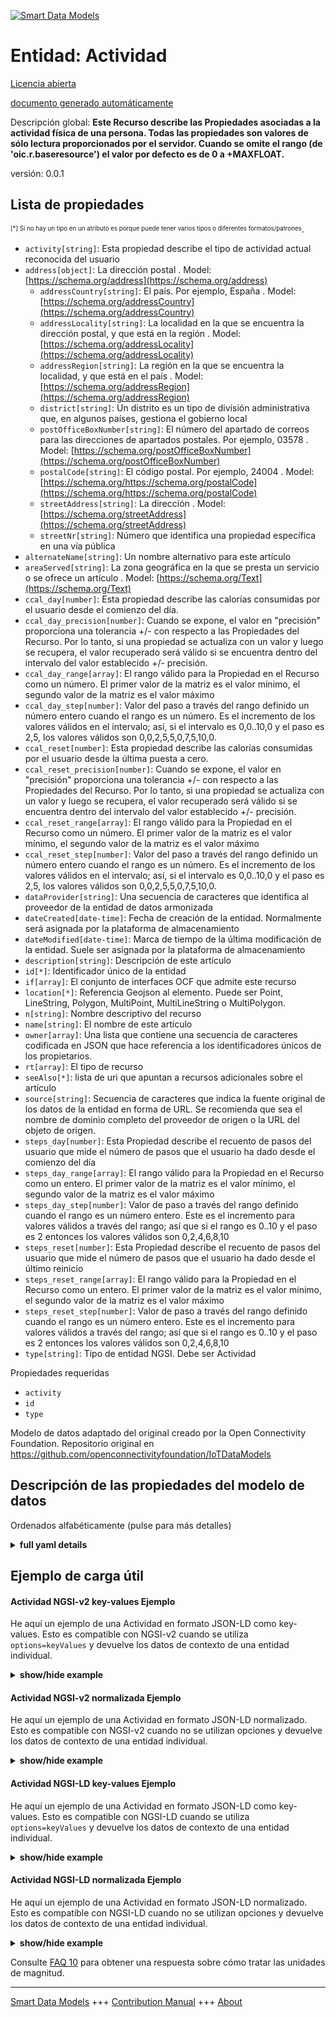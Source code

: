<!-- 10-Header -->  
[![Smart Data Models](https://smartdatamodels.org/wp-content/uploads/2022/01/SmartDataModels_logo.png "Logo")](https://smartdatamodels.org)  
Entidad: Actividad  
==================<!-- /10-Header -->  
<!-- 15-License -->  
[Licencia abierta](https://github.com/smart-data-models//dataModel.OCF/blob/master/Activity/LICENSE.md)  
[documento generado automáticamente](https://docs.google.com/presentation/d/e/2PACX-1vTs-Ng5dIAwkg91oTTUdt8ua7woBXhPnwavZ0FxgR8BsAI_Ek3C5q97Nd94HS8KhP-r_quD4H0fgyt3/pub?start=false&loop=false&delayms=3000#slide=id.gb715ace035_0_60)  
<!-- /15-License -->  
<!-- 20-Description -->  
Descripción global: **Este Recurso describe las Propiedades asociadas a la actividad física de una persona. Todas las propiedades son valores de sólo lectura proporcionados por el servidor. Cuando se omite el rango (de 'oic.r.baseresource') el valor por defecto es de 0 a +MAXFLOAT.**  
versión: 0.0.1  
<!-- /20-Description -->  
<!-- 30-PropertiesList -->  

## Lista de propiedades  

<sup><sub>[*] Si no hay un tipo en un atributo es porque puede tener varios tipos o diferentes formatos/patrones</sub></sup>.  
- `activity[string]`: Esta propiedad describe el tipo de actividad actual reconocida del usuario  - `address[object]`: La dirección postal  . Model: [https://schema.org/address](https://schema.org/address)	- `addressCountry[string]`: El país. Por ejemplo, España  . Model: [https://schema.org/addressCountry](https://schema.org/addressCountry)  
	- `addressLocality[string]`: La localidad en la que se encuentra la dirección postal, y que está en la región  . Model: [https://schema.org/addressLocality](https://schema.org/addressLocality)  
	- `addressRegion[string]`: La región en la que se encuentra la localidad, y que está en el país  . Model: [https://schema.org/addressRegion](https://schema.org/addressRegion)  
	- `district[string]`: Un distrito es un tipo de división administrativa que, en algunos países, gestiona el gobierno local    
	- `postOfficeBoxNumber[string]`: El número del apartado de correos para las direcciones de apartados postales. Por ejemplo, 03578  . Model: [https://schema.org/postOfficeBoxNumber](https://schema.org/postOfficeBoxNumber)  
	- `postalCode[string]`: El código postal. Por ejemplo, 24004  . Model: [https://schema.org/https://schema.org/postalCode](https://schema.org/https://schema.org/postalCode)  
	- `streetAddress[string]`: La dirección  . Model: [https://schema.org/streetAddress](https://schema.org/streetAddress)  
	- `streetNr[string]`: Número que identifica una propiedad específica en una vía pública    
- `alternateName[string]`: Un nombre alternativo para este artículo  - `areaServed[string]`: La zona geográfica en la que se presta un servicio o se ofrece un artículo  . Model: [https://schema.org/Text](https://schema.org/Text)- `ccal_day[number]`: Esta propiedad describe las calorías consumidas por el usuario desde el comienzo del día.  - `ccal_day_precision[number]`: Cuando se expone, el valor en "precisión" proporciona una tolerancia +/- con respecto a las Propiedades del Recurso. Por lo tanto, si una propiedad se actualiza con un valor y luego se recupera, el valor recuperado será válido si se encuentra dentro del intervalo del valor establecido +/- precisión.  - `ccal_day_range[array]`: El rango válido para la Propiedad en el Recurso como un número. El primer valor de la matriz es el valor mínimo, el segundo valor de la matriz es el valor máximo  - `ccal_day_step[number]`: Valor del paso a través del rango definido un número entero cuando el rango es un número.  Es el incremento de los valores válidos en el intervalo; así, si el intervalo es 0,0..10,0 y el paso es 2,5, los valores válidos son 0,0,2,5,5,0,7,5,10,0.  - `ccal_reset[number]`: Esta propiedad describe las calorías consumidas por el usuario desde la última puesta a cero.  - `ccal_reset_precision[number]`: Cuando se expone, el valor en "precisión" proporciona una tolerancia +/- con respecto a las Propiedades del Recurso. Por lo tanto, si una propiedad se actualiza con un valor y luego se recupera, el valor recuperado será válido si se encuentra dentro del intervalo del valor establecido +/- precisión.  - `ccal_reset_range[array]`: El rango válido para la Propiedad en el Recurso como un número. El primer valor de la matriz es el valor mínimo, el segundo valor de la matriz es el valor máximo  - `ccal_reset_step[number]`: Valor del paso a través del rango definido un número entero cuando el rango es un número.  Es el incremento de los valores válidos en el intervalo; así, si el intervalo es 0,0..10,0 y el paso es 2,5, los valores válidos son 0,0,2,5,5,0,7,5,10,0.  - `dataProvider[string]`: Una secuencia de caracteres que identifica al proveedor de la entidad de datos armonizada  - `dateCreated[date-time]`: Fecha de creación de la entidad. Normalmente será asignada por la plataforma de almacenamiento  - `dateModified[date-time]`: Marca de tiempo de la última modificación de la entidad. Suele ser asignada por la plataforma de almacenamiento  - `description[string]`: Descripción de este artículo  - `id[*]`: Identificador único de la entidad  - `if[array]`: El conjunto de interfaces OCF que admite este recurso  - `location[*]`: Referencia Geojson al elemento. Puede ser Point, LineString, Polygon, MultiPoint, MultiLineString o MultiPolygon.  - `n[string]`: Nombre descriptivo del recurso  - `name[string]`: El nombre de este artículo  - `owner[array]`: Una lista que contiene una secuencia de caracteres codificada en JSON que hace referencia a los identificadores únicos de los propietarios.  - `rt[array]`: El tipo de recurso  - `seeAlso[*]`: lista de uri que apuntan a recursos adicionales sobre el artículo  - `source[string]`: Secuencia de caracteres que indica la fuente original de los datos de la entidad en forma de URL. Se recomienda que sea el nombre de dominio completo del proveedor de origen o la URL del objeto de origen.  - `steps_day[number]`: Esta Propiedad describe el recuento de pasos del usuario que mide el número de pasos que el usuario ha dado desde el comienzo del día  - `steps_day_range[array]`: El rango válido para la Propiedad en el Recurso como un entero. El primer valor de la matriz es el valor mínimo, el segundo valor de la matriz es el valor máximo  - `steps_day_step[number]`: Valor de paso a través del rango definido cuando el rango es un número entero.  Este es el incremento para valores válidos a través del rango; así que si el rango es 0..10 y el paso es 2 entonces los valores válidos son 0,2,4,6,8,10  - `steps_reset[number]`: Esta Propiedad describe el recuento de pasos del usuario que mide el número de pasos que el usuario ha dado desde el último reinicio  - `steps_reset_range[array]`: El rango válido para la Propiedad en el Recurso como un entero. El primer valor de la matriz es el valor mínimo, el segundo valor de la matriz es el valor máximo  - `steps_reset_step[number]`: Valor de paso a través del rango definido cuando el rango es un número entero.  Este es el incremento para valores válidos a través del rango; así que si el rango es 0..10 y el paso es 2 entonces los valores válidos son 0,2,4,6,8,10  - `type[string]`: Tipo de entidad NGSI. Debe ser Actividad  <!-- /30-PropertiesList -->  
<!-- 35-RequiredProperties -->  
Propiedades requeridas  
- `activity`  - `id`  - `type`  <!-- /35-RequiredProperties -->  
<!-- 40-RequiredProperties -->  
Modelo de datos adaptado del original creado por la Open Connectivity Foundation. Repositorio original en https://github.com/openconnectivityfoundation/IoTDataModels  
<!-- /40-RequiredProperties -->  
<!-- 50-DataModelHeader -->  
## Descripción de las propiedades del modelo de datos  
Ordenados alfabéticamente (pulse para más detalles)  
<!-- /50-DataModelHeader -->  
<!-- 60-ModelYaml -->  
<details><summary><strong>full yaml details</strong></summary>    
```yaml  
Activity:    
  description: This Resource describes the Properties associated with a person's physical activity. All Properties are read-only values that are provided by the server. When range (from 'oic.r.baseresource') is omitted the default is 0 to +MAXFLOAT.    
  properties:    
    activity:    
      description: This Property describes the recognized current activity type of user    
      enum:    
        - sleep    
        - sit    
        - stand    
        - walk    
        - run    
        - unknown    
      readOnly: true    
      type: string    
      x-ngsi:    
        type: Property    
    address:    
      description: The mailing address    
      properties:    
        addressCountry:    
          description: 'The country. For example, Spain'    
          type: string    
          x-ngsi:    
            model: https://schema.org/addressCountry    
            type: Property    
        addressLocality:    
          description: 'The locality in which the street address is, and which is in the region'    
          type: string    
          x-ngsi:    
            model: https://schema.org/addressLocality    
            type: Property    
        addressRegion:    
          description: 'The region in which the locality is, and which is in the country'    
          type: string    
          x-ngsi:    
            model: https://schema.org/addressRegion    
            type: Property    
        district:    
          description: 'A district is a type of administrative division that, in some countries, is managed by the local government'    
          type: string    
          x-ngsi:    
            type: Property    
        postOfficeBoxNumber:    
          description: 'The post office box number for PO box addresses. For example, 03578'    
          type: string    
          x-ngsi:    
            model: https://schema.org/postOfficeBoxNumber    
            type: Property    
        postalCode:    
          description: 'The postal code. For example, 24004'    
          type: string    
          x-ngsi:    
            model: https://schema.org/https://schema.org/postalCode    
            type: Property    
        streetAddress:    
          description: The street address    
          type: string    
          x-ngsi:    
            model: https://schema.org/streetAddress    
            type: Property    
        streetNr:    
          description: Number identifying a specific property on a public street    
          type: string    
          x-ngsi:    
            type: Property    
      type: object    
      x-ngsi:    
        model: https://schema.org/address    
        type: Property    
    alternateName:    
      description: An alternative name for this item    
      type: string    
      x-ngsi:    
        type: Property    
    areaServed:    
      description: The geographic area where a service or offered item is provided    
      type: string    
      x-ngsi:    
        model: https://schema.org/Text    
        type: Property    
    ccal_day:    
      description: This Property describes the burned off calories of user since the beginning of the day    
      minimum: 0.0    
      readOnly: true    
      type: number    
      x-ngsi:    
        type: Property    
    ccal_day_precision:    
      description: 'When exposed the value in ''precision'' provides a +/- tolerance against the Properties in the Resource. Thus if a Property is UPDATED to a value and that Property then RETRIEVED, the RETRIEVED value is valid if in the range of the set value +/- precision'    
      readOnly: true    
      type: number    
      x-ngsi:    
        type: Property    
    ccal_day_range:    
      description: 'The valid range for the Property in the Resource as a number. The first value in the array is the minimum value, the second value in the array is the maximum value'    
      items:    
        type: number    
      maxItems: 2    
      minItems: 2    
      readOnly: true    
      type: array    
      x-ngsi:    
        type: Property    
    ccal_day_step:    
      description: 'Step value across the defined range an integer when the range is a number.  This is the increment for valid values across the range; so if range is 0.0..10.0 and step is 2.5 then valid values are 0.0,2.5,5.0,7.5,10.0'    
      readOnly: true    
      type: number    
      x-ngsi:    
        type: Property    
    ccal_reset:    
      description: This Property describes the burned off calories of user since the last reset    
      minimum: 0.0    
      readOnly: true    
      type: number    
      x-ngsi:    
        type: Property    
    ccal_reset_precision:    
      description: 'When exposed the value in ''precision'' provides a +/- tolerance against the Properties in the Resource. Thus if a Property is UPDATED to a value and that Property then RETRIEVED, the RETRIEVED value is valid if in the range of the set value +/- precision'    
      readOnly: true    
      type: number    
      x-ngsi:    
        type: Property    
    ccal_reset_range:    
      description: 'The valid range for the Property in the Resource as a number. The first value in the array is the minimum value, the second value in the array is the maximum value'    
      items:    
        type: number    
      maxItems: 2    
      minItems: 2    
      readOnly: true    
      type: array    
      x-ngsi:    
        type: Property    
    ccal_reset_step:    
      description: 'Step value across the defined range an integer when the range is a number.  This is the increment for valid values across the range; so if range is 0.0..10.0 and step is 2.5 then valid values are 0.0,2.5,5.0,7.5,10.0'    
      readOnly: true    
      type: number    
      x-ngsi:    
        type: Property    
    dataProvider:    
      description: A sequence of characters identifying the provider of the harmonised data entity    
      type: string    
      x-ngsi:    
        type: Property    
    dateCreated:    
      description: Entity creation timestamp. This will usually be allocated by the storage platform    
      format: date-time    
      type: string    
      x-ngsi:    
        type: Property    
    dateModified:    
      description: Timestamp of the last modification of the entity. This will usually be allocated by the storage platform    
      format: date-time    
      type: string    
      x-ngsi:    
        type: Property    
    description:    
      description: A description of this item    
      type: string    
      x-ngsi:    
        type: Property    
    id:    
      anyOf:    
        - description: Identifier format of any NGSI entity    
          maxLength: 256    
          minLength: 1    
          pattern: ^[\w\-\.\{\}\$\+\*\[\]`|~^@!,:\\]+$    
          type: string    
          x-ngsi:    
            type: Property    
        - description: Identifier format of any NGSI entity    
          format: uri    
          type: string    
          x-ngsi:    
            type: Property    
      description: Unique identifier of the entity    
      x-ngsi:    
        type: Property    
    if:    
      description: The OCF Interface set supported by this Resource    
      items:    
        enum:    
          - oic.if.s    
          - oic.if.baseline    
        type: string    
      minItems: 1    
      readOnly: true    
      type: array    
      uniqueItems: true    
      x-ngsi:    
        type: Property    
    location:    
      description: 'Geojson reference to the item. It can be Point, LineString, Polygon, MultiPoint, MultiLineString or MultiPolygon'    
      oneOf:    
        - description: Geojson reference to the item. Point    
          properties:    
            bbox:    
              items:    
                type: number    
              minItems: 4    
              type: array    
            coordinates:    
              items:    
                type: number    
              minItems: 2    
              type: array    
            type:    
              enum:    
                - Point    
              type: string    
          required:    
            - type    
            - coordinates    
          title: GeoJSON Point    
          type: object    
          x-ngsi:    
            type: GeoProperty    
        - description: Geojson reference to the item. LineString    
          properties:    
            bbox:    
              items:    
                type: number    
              minItems: 4    
              type: array    
            coordinates:    
              items:    
                items:    
                  type: number    
                minItems: 2    
                type: array    
              minItems: 2    
              type: array    
            type:    
              enum:    
                - LineString    
              type: string    
          required:    
            - type    
            - coordinates    
          title: GeoJSON LineString    
          type: object    
          x-ngsi:    
            type: GeoProperty    
        - description: Geojson reference to the item. Polygon    
          properties:    
            bbox:    
              items:    
                type: number    
              minItems: 4    
              type: array    
            coordinates:    
              items:    
                items:    
                  items:    
                    type: number    
                  minItems: 2    
                  type: array    
                minItems: 4    
                type: array    
              type: array    
            type:    
              enum:    
                - Polygon    
              type: string    
          required:    
            - type    
            - coordinates    
          title: GeoJSON Polygon    
          type: object    
          x-ngsi:    
            type: GeoProperty    
        - description: Geojson reference to the item. MultiPoint    
          properties:    
            bbox:    
              items:    
                type: number    
              minItems: 4    
              type: array    
            coordinates:    
              items:    
                items:    
                  type: number    
                minItems: 2    
                type: array    
              type: array    
            type:    
              enum:    
                - MultiPoint    
              type: string    
          required:    
            - type    
            - coordinates    
          title: GeoJSON MultiPoint    
          type: object    
          x-ngsi:    
            type: GeoProperty    
        - description: Geojson reference to the item. MultiLineString    
          properties:    
            bbox:    
              items:    
                type: number    
              minItems: 4    
              type: array    
            coordinates:    
              items:    
                items:    
                  items:    
                    type: number    
                  minItems: 2    
                  type: array    
                minItems: 2    
                type: array    
              type: array    
            type:    
              enum:    
                - MultiLineString    
              type: string    
          required:    
            - type    
            - coordinates    
          title: GeoJSON MultiLineString    
          type: object    
          x-ngsi:    
            type: GeoProperty    
        - description: Geojson reference to the item. MultiLineString    
          properties:    
            bbox:    
              items:    
                type: number    
              minItems: 4    
              type: array    
            coordinates:    
              items:    
                items:    
                  items:    
                    items:    
                      type: number    
                    minItems: 2    
                    type: array    
                  minItems: 4    
                  type: array    
                type: array    
              type: array    
            type:    
              enum:    
                - MultiPolygon    
              type: string    
          required:    
            - type    
            - coordinates    
          title: GeoJSON MultiPolygon    
          type: object    
          x-ngsi:    
            type: GeoProperty    
      x-ngsi:    
        type: GeoProperty    
    n:    
      description: Friendly name of the Resource    
      maxLength: 64    
      readOnly: true    
      type: string    
      x-ngsi:    
        type: Property    
    name:    
      description: The name of this item    
      type: string    
      x-ngsi:    
        type: Property    
    owner:    
      description: A List containing a JSON encoded sequence of characters referencing the unique Ids of the owner(s)    
      items:    
        anyOf:    
          - description: Identifier format of any NGSI entity    
            maxLength: 256    
            minLength: 1    
            pattern: ^[\w\-\.\{\}\$\+\*\[\]`|~^@!,:\\]+$    
            type: string    
            x-ngsi:    
              type: Property    
          - description: Identifier format of any NGSI entity    
            format: uri    
            type: string    
            x-ngsi:    
              type: Property    
        description: Unique identifier of the entity    
        x-ngsi:    
          type: Property    
      type: array    
      x-ngsi:    
        type: Property    
    rt:    
      description: The Resource Type    
      items:    
        enum:    
          - oic.r.activity    
        type: string    
      minItems: 1    
      readOnly: true    
      type: array    
      uniqueItems: true    
      x-ngsi:    
        type: Property    
    seeAlso:    
      description: list of uri pointing to additional resources about the item    
      oneOf:    
        - items:    
            format: uri    
            type: string    
          minItems: 1    
          type: array    
        - format: uri    
          type: string    
      x-ngsi:    
        type: Property    
    source:    
      description: 'A sequence of characters giving the original source of the entity data as a URL. Recommended to be the fully qualified domain name of the source provider, or the URL to the source object'    
      type: string    
      x-ngsi:    
        type: Property    
    steps_day:    
      description: This Property describes the user's step count that measures the number of steps the user has taken since the beginning of the day    
      minimum: 0    
      readOnly: true    
      type: number    
      x-ngsi:    
        type: Property    
    steps_day_range:    
      description: 'The valid range for the Property in the Resource as an integer. The first value in the array is the minimum value, the second value in the array is the maximum value'    
      items:    
        type: integer    
      maxItems: 2    
      minItems: 2    
      readOnly: true    
      type: array    
      x-ngsi:    
        type: Property    
    steps_day_step:    
      description: 'Step value across the defined range when the range is an integer.  This is the increment for valid values across the range; so if range is 0..10 and step is 2 then valid values are 0,2,4,6,8,10'    
      readOnly: true    
      type: number    
      x-ngsi:    
        type: Property    
    steps_reset:    
      description: This Property describes the user's step count that measures the number of steps the user has taken since the last reset    
      minimum: 0    
      readOnly: true    
      type: number    
      x-ngsi:    
        type: Property    
    steps_reset_range:    
      description: 'The valid range for the Property in the Resource as an integer. The first value in the array is the minimum value, the second value in the array is the maximum value'    
      items:    
        type: integer    
      maxItems: 2    
      minItems: 2    
      readOnly: true    
      type: array    
      x-ngsi:    
        type: Property    
    steps_reset_step:    
      description: 'Step value across the defined range when the range is an integer.  This is the increment for valid values across the range; so if range is 0..10 and step is 2 then valid values are 0,2,4,6,8,10'    
      readOnly: true    
      type: number    
      x-ngsi:    
        type: Property    
    type:    
      description: NGSI entity type. It has to be Activity    
      enum:    
        - Activity    
      type: string    
      x-ngsi:    
        type: Property    
  required:    
    - activity    
    - id    
    - type    
  type: object    
  x-derived-from: https://raw.githubusercontent.com/openconnectivityfoundation/IoTDataModels/master/Activity.swagger.json    
  x-disclaimer: 'Redistribution and use in source and binary forms, with or without modification, are permitted  provided that the license conditions are met. Copyleft (c) 2022 Contributors to Smart Data Models Program'    
  x-license-url: https://github.com/smart-data-models/dataModel.OCF/blob/master/Activity/LICENSE.md    
  x-model-schema: https://smart-data-models.github.io/dataModel.OCF/Activity/schema.json    
  x-model-tags: OCF    
  x-version: 0.0.1    
```  
</details>    
<!-- /60-ModelYaml -->  
<!-- 70-MiddleNotes -->  
<!-- /70-MiddleNotes -->  
<!-- 80-Examples -->  
## Ejemplo de carga útil  
#### Actividad NGSI-v2 key-values Ejemplo  
He aquí un ejemplo de una Actividad en formato JSON-LD como key-values. Esto es compatible con NGSI-v2 cuando se utiliza `options=keyValues` y devuelve los datos de contexto de una entidad individual.  
<details><summary><strong>show/hide example</strong></summary>    
```json  
{  
    "id": "urn:ngsi-ld:Activity:id:QLWH:51153027",  
    "dateCreated": "1996-07-16T03:21:42Z",  
    "dateModified": "2001-07-06T17:20:02Z",  
    "source": "Sea dog car green firm. Student green short whom. Very bring bit early change threat.",  
    "name": "Center along certainly bring art. Show cas",  
    "alternateName": "From approach I econ",  
    "description": "Hear someone office certainly edge shake could. Owner inside Mrs by.",  
    "dataProvider": "Resource always possible must account. Among prevent f",  
    "owner": [  
        "urn:ngsi-ld:Activity:items:PFZA:34840773",  
        "urn:ngsi-ld:Activity:items:XGBV:59628768"  
    ],  
    "seeAlso": [  
        "urn:ngsi-ld:Activity:items:BUDY:81766032"  
    ],  
    "location": {  
        "type": "Point",  
        "coordinates": [  
            0.4908525,  
            -173.441483  
        ]  
    },  
    "address": {  
        "streetAddress": "Always outside fear short. Pass base how look daughter show reach.",  
        "addressLocality": "Work n",  
        "addressRegion": "Senior TV news because night. Analysis provide attention then positive establish present impact.",  
        "addressCountry": "Production stand",  
        "postalCode": "Ahead adult hard. Operation paper nice letter.",  
        "postOfficeBoxNumber": "Smile simple exist pull wind walk book. Record adult raise seven offer.",  
        "streetNr": "Interest far deep yeah. Cultural follow reflect chair child court financial community. Chair save piece relate.",  
        "district": "Memory Mrs dog power we fight. Office when feeling water at home under impact. Nation some language should p"  
    },  
    "areaServed": "Common success sit nearly eat best plant.",  
    "activity": "sit",  
    "steps_day": 864,  
    "steps_reset": 864,  
    "ccal_day": 371.0,  
    "ccal_reset": 806.4,  
    "rt": [  
        "oic.r.activity"  
    ],  
    "n": "Hold early professional partner decade onto anyon",  
    "if": [  
        "oic.if.s"  
    ],  
    "steps_day_range": [  
        864,  
        864  
    ],  
    "steps_day_step": 864,  
    "steps_reset_range": [  
        864,  
        864  
    ],  
    "steps_reset_step": 864,  
    "ccal_day_range": [  
        541.6,  
        629.5  
    ],  
    "ccal_day_step": 209.8,  
    "ccal_day_precision": 474.6,  
    "ccal_reset_range": [  
        431.7,  
        635.1  
    ],  
    "ccal_reset_step": 137.2,  
    "ccal_reset_precision": 403.7,  
    "type": "Activity"  
}  
```  
</details>  
#### Actividad NGSI-v2 normalizada Ejemplo  
He aquí un ejemplo de una Actividad en formato JSON-LD normalizado. Esto es compatible con NGSI-v2 cuando no se utilizan opciones y devuelve los datos de contexto de una entidad individual.  
<details><summary><strong>show/hide example</strong></summary>    
```json  
{  
    "id": "urn:ngsi-ld:Activity:id:QLWH:51153027",  
    "dateCreated": {  
        "type": "DateTime",  
        "value": "1996-07-16T03:21:42Z"  
    },  
    "dateModified": {  
        "type": "DateTime",  
        "value": "2001-07-06T17:20:02Z"  
    },  
    "source": {  
        "type": "Text",  
        "value": "Sea dog car green firm. Student green short whom. Very bring bit early change threat."  
    },  
    "name": {  
        "type": "Text",  
        "value": "Center along certainly bring art. Show cas"  
    },  
    "alternateName": {  
        "type": "Text",  
        "value": "From approach I econ"  
    },  
    "description": {  
        "type": "Text",  
        "value": "Hear someone office certainly edge shake could. Owner inside Mrs by."  
    },  
    "dataProvider": {  
        "type": "Text",  
        "value": "Resource always possible must account. Among prevent f"  
    },  
    "owner": {  
        "type": "StructuredValue",  
        "value": [  
            "urn:ngsi-ld:Activity:items:PFZA:34840773",  
            "urn:ngsi-ld:Activity:items:XGBV:59628768"  
        ]  
    },  
    "seeAlso": {  
        "type": "StructuredValue",  
        "value": [  
            "urn:ngsi-ld:Activity:items:BUDY:81766032"  
        ]  
    },  
    "location": {  
        "type": "geo:json",  
        "value": {  
            "type": "Point",  
            "coordinates": [  
                0.4908525,  
                -173.441483  
            ]  
        }  
    },  
    "address": {  
        "type": "StructuredValue",  
        "value": {  
            "streetAddress": "Always outside fear short. Pass base how look daughter show reach.",  
            "addressLocality": "Work n",  
            "addressRegion": "Senior TV news because night. Analysis provide attention then positive establish present impact.",  
            "addressCountry": "Production stand",  
            "postalCode": "Ahead adult hard. Operation paper nice letter.",  
            "postOfficeBoxNumber": "Smile simple exist pull wind walk book. Record adult raise seven offer.",  
            "streetNr": "Interest far deep yeah. Cultural follow reflect chair child court financial community. Chair save piece relate.",  
            "district": "Memory Mrs dog power we fight. Office when feeling water at home under impact. Nation some language should p"  
        }  
    },  
    "areaServed": {  
        "type": "Text",  
        "value": "Common success sit nearly eat best plant."  
    },  
    "activity": {  
        "type": "Text",  
        "value": "sit"  
    },  
    "steps_day": {  
        "type": "Number",  
        "value": 864  
    },  
    "steps_reset": {  
        "type": "Number",  
        "value": 864  
    },  
    "ccal_day": {  
        "type": "Number",  
        "value": 371.0  
    },  
    "ccal_reset": {  
        "type": "Number",  
        "value": 806.4  
    },  
    "rt": {  
        "type": "StructuredValue",  
        "value": [  
            "oic.r.activity"  
        ]  
    },  
    "n": {  
        "type": "Text",  
        "value": "Hold early professional partner decade onto anyon"  
    },  
    "if": {  
        "type": "StructuredValue",  
        "value": [  
            "oic.if.s"  
        ]  
    },  
    "steps_day_range": {  
        "type": "StructuredValue",  
        "value": [  
            864,  
            864  
        ]  
    },  
    "steps_day_step": {  
        "type": "Number",  
        "value": 864  
    },  
    "steps_reset_range": {  
        "type": "StructuredValue",  
        "value": [  
            864,  
            864  
        ]  
    },  
    "steps_reset_step": {  
        "type": "Number",  
        "value": 864  
    },  
    "ccal_day_range": {  
        "type": "StructuredValue",  
        "value": [  
            541.6,  
            629.5  
        ]  
    },  
    "ccal_day_step": {  
        "type": "Number",  
        "value": 209.8  
    },  
    "ccal_day_precision": {  
        "type": "Number",  
        "value": 474.6  
    },  
    "ccal_reset_range": {  
        "type": "StructuredValue",  
        "value": [  
            431.7,  
            635.1  
        ]  
    },  
    "ccal_reset_step": {  
        "type": "Number",  
        "value": 137.2  
    },  
    "ccal_reset_precision": {  
        "type": "Number",  
        "value": 403.7  
    },  
    "type": "Activity"  
}  
```  
</details>  
#### Actividad NGSI-LD key-values Ejemplo  
He aquí un ejemplo de una Actividad en formato JSON-LD como key-values. Esto es compatible con NGSI-LD cuando se utiliza `options=keyValues` y devuelve los datos de contexto de una entidad individual.  
<details><summary><strong>show/hide example</strong></summary>    
```json  
{  
    "id": "urn:ngsi-ld:Activity:id:QLWH:51153027",  
    "dateCreated": "1996-07-16T03:21:42Z",  
    "dateModified": "2001-07-06T17:20:02Z",  
    "source": "Sea dog car green firm. Student green short whom. Very bring bit early change threat.",  
    "name": "Center along certainly bring art. Show cas",  
    "alternateName": "From approach I econ",  
    "description": "Hear someone office certainly edge shake could. Owner inside Mrs by.",  
    "dataProvider": "Resource always possible must account. Among prevent f",  
    "owner": [  
        "urn:ngsi-ld:Activity:items:PFZA:34840773",  
        "urn:ngsi-ld:Activity:items:XGBV:59628768"  
    ],  
    "seeAlso": [  
        "urn:ngsi-ld:Activity:items:BUDY:81766032"  
    ],  
    "location": {  
        "type": "Point",  
        "coordinates": [  
            0.4908525,  
            -173.441483  
        ]  
    },  
    "address": {  
        "streetAddress": "Always outside fear short. Pass base how look daughter show reach.",  
        "addressLocality": "Work n",  
        "addressRegion": "Senior TV news because night. Analysis provide attention then positive establish present impact.",  
        "addressCountry": "Production stand",  
        "postalCode": "Ahead adult hard. Operation paper nice letter.",  
        "postOfficeBoxNumber": "Smile simple exist pull wind walk book. Record adult raise seven offer.",  
        "streetNr": "Interest far deep yeah. Cultural follow reflect chair child court financial community. Chair save piece relate.",  
        "district": "Memory Mrs dog power we fight. Office when feeling water at home under impact. Nation some language should p"  
    },  
    "areaServed": "Common success sit nearly eat best plant.",  
    "activity": "sit",  
    "steps_day": 864,  
    "steps_reset": 864,  
    "ccal_day": 371.0,  
    "ccal_reset": 806.4,  
    "rt": [  
        "oic.r.activity"  
    ],  
    "n": "Hold early professional partner decade onto anyon",  
    "if": [  
        "oic.if.s"  
    ],  
    "steps_day_range": [  
        864,  
        864  
    ],  
    "steps_day_step": 864,  
    "steps_reset_range": [  
        864,  
        864  
    ],  
    "steps_reset_step": 864,  
    "ccal_day_range": [  
        541.6,  
        629.5  
    ],  
    "ccal_day_step": 209.8,  
    "ccal_day_precision": 474.6,  
    "ccal_reset_range": [  
        431.7,  
        635.1  
    ],  
    "ccal_reset_step": 137.2,  
    "ccal_reset_precision": 403.7,  
    "type": "Activity",  
    "@context": [  
        "https://smartdatamodels.org/context.jsonld"  
    ]  
}  
```  
</details>  
#### Actividad NGSI-LD normalizada Ejemplo  
He aquí un ejemplo de una Actividad en formato JSON-LD normalizado. Esto es compatible con NGSI-LD cuando no se utilizan opciones y devuelve los datos de contexto de una entidad individual.  
<details><summary><strong>show/hide example</strong></summary>    
```json  
{  
    "id": "urn:ngsi-ld:Activity:id:QLWH:51153027",  
    "dateCreated": {  
        "type": "Property",  
        "value": {  
            "@type": "DateTime",  
            "@value": "1996-07-16T03:21:42Z"  
        }  
    },  
    "dateModified": {  
        "type": "Property",  
        "value": {  
            "@type": "DateTime",  
            "@value": "2001-07-06T17:20:02Z"  
        }  
    },  
    "source": {  
        "type": "Property",  
        "value": "Sea dog car green firm. Student green short whom. Very bring bit early change threat."  
    },  
    "name": {  
        "type": "Property",  
        "value": "Center along certainly bring art. Show cas"  
    },  
    "alternateName": {  
        "type": "Property",  
        "value": "From approach I econ"  
    },  
    "description": {  
        "type": "Property",  
        "value": "Hear someone office certainly edge shake could. Owner inside Mrs by."  
    },  
    "dataProvider": {  
        "type": "Property",  
        "value": "Resource always possible must account. Among prevent f"  
    },  
    "owner": {  
        "type": "Property",  
        "value": [  
            "urn:ngsi-ld:Activity:items:PFZA:34840773",  
            "urn:ngsi-ld:Activity:items:XGBV:59628768"  
        ]  
    },  
    "seeAlso": {  
        "type": "Property",  
        "value": [  
            "urn:ngsi-ld:Activity:items:BUDY:81766032"  
        ]  
    },  
    "location": {  
        "type": "GeoProperty",  
        "value": {  
            "type": "Point",  
            "coordinates": [  
                0.4908525,  
                -173.441483  
            ]  
        }  
    },  
    "address": {  
        "type": "Property",  
        "value": {  
            "streetAddress": "Always outside fear short. Pass base how look daughter show reach.",  
            "addressLocality": "Work n",  
            "addressRegion": "Senior TV news because night. Analysis provide attention then positive establish present impact.",  
            "addressCountry": "Production stand",  
            "postalCode": "Ahead adult hard. Operation paper nice letter.",  
            "postOfficeBoxNumber": "Smile simple exist pull wind walk book. Record adult raise seven offer.",  
            "streetNr": "Interest far deep yeah. Cultural follow reflect chair child court financial community. Chair save piece relate.",  
            "district": "Memory Mrs dog power we fight. Office when feeling water at home under impact. Nation some language should p"  
        }  
    },  
    "areaServed": {  
        "type": "Property",  
        "value": "Common success sit nearly eat best plant."  
    },  
    "activity": {  
        "type": "Property",  
        "value": "sit"  
    },  
    "steps_day": {  
        "type": "Property",  
        "value": 864  
    },  
    "steps_reset": {  
        "type": "Property",  
        "value": 864  
    },  
    "ccal_day": {  
        "type": "Property",  
        "value": 371.0  
    },  
    "ccal_reset": {  
        "type": "Property",  
        "value": 806.4  
    },  
    "rt": {  
        "type": "Property",  
        "value": [  
            "oic.r.activity"  
        ]  
    },  
    "n": {  
        "type": "Property",  
        "value": "Hold early professional partner decade onto anyon"  
    },  
    "if": {  
        "type": "Property",  
        "value": [  
            "oic.if.s"  
        ]  
    },  
    "steps_day_range": {  
        "type": "Property",  
        "value": [  
            864,  
            864  
        ]  
    },  
    "steps_day_step": {  
        "type": "Property",  
        "value": 864  
    },  
    "steps_reset_range": {  
        "type": "Property",  
        "value": [  
            864,  
            864  
        ]  
    },  
    "steps_reset_step": {  
        "type": "Property",  
        "value": 864  
    },  
    "ccal_day_range": {  
        "type": "Property",  
        "value": [  
            541.6,  
            629.5  
        ]  
    },  
    "ccal_day_step": {  
        "type": "Property",  
        "value": 209.8  
    },  
    "ccal_day_precision": {  
        "type": "Property",  
        "value": 474.6  
    },  
    "ccal_reset_range": {  
        "type": "Property",  
        "value": [  
            431.7,  
            635.1  
        ]  
    },  
    "ccal_reset_step": {  
        "type": "Property",  
        "value": 137.2  
    },  
    "ccal_reset_precision": {  
        "type": "Property",  
        "value": 403.7  
    },  
    "type": "Activity",  
    "@context": [  
        "https://smartdatamodels.org/context.jsonld"  
    ]  
}  
```  
</details><!-- /80-Examples -->  
<!-- 90-FooterNotes -->  
<!-- /90-FooterNotes -->  
<!-- 95-Units -->  
Consulte [FAQ 10](https://smartdatamodels.org/index.php/faqs/) para obtener una respuesta sobre cómo tratar las unidades de magnitud.  
<!-- /95-Units -->  
<!-- 97-LastFooter -->  
---  
[Smart Data Models](https://smartdatamodels.org) +++ [Contribution Manual](https://bit.ly/contribution_manual) +++ [About](https://bit.ly/Introduction_SDM)<!-- /97-LastFooter -->  
